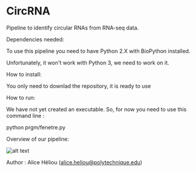 # CircRNA
Pipeline to identify circular RNAs from RNA-seq data.

Dependencies needed:

To use this pipeline you need to have Python 2.X with BioPython installed.

Unfortunately, it won't work with Python 3, we need to work on it.


How to install:

You only need to downlad the repository, it is ready to use


How to run:

We have not yet created an executable.
So, for now you need to use this command line :

python prgm/fenetre.py


Overview of our pipeline:

![alt text](http://www.lix.polytechnique.fr/Labo/Alice.Heliou/images/overview.png)

Author : Alice Héliou (alice.heliou@polytechnique.edu)
